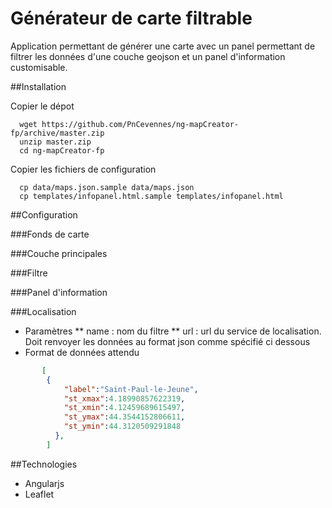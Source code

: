 # Générateur de carte filtrable

Application permettant de générer une carte avec un panel permettant de filtrer les données d'une couche geojson et un panel d'information customisable.


##Installation

Copier le dépot
```
  wget https://github.com/PnCevennes/ng-mapCreator-fp/archive/master.zip
  unzip master.zip
  cd ng-mapCreator-fp
```
Copier les fichiers de configuration
```
  cp data/maps.json.sample data/maps.json
  cp templates/infopanel.html.sample templates/infopanel.html
```

##Configuration

###Fonds de carte

###Couche principales

###Filtre

###Panel d'information

###Localisation

* Paramètres
** name : nom du filtre
** url : url du service de localisation. Doit renvoyer les données au format json comme spécifié ci dessous
* Format de données attendu
```json
       [ 
        {
            "label":"Saint-Paul-le-Jeune",
            "st_xmax":4.18990857622319,
            "st_xmin":4.12459689615497,
            "st_ymax":44.3544152806611,
            "st_ymin":44.3120509291848
          },
        ]
```
##Technologies

* Angularjs
* Leaflet
